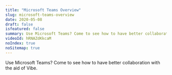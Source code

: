 ```yaml
---
title: "Microsoft Teams Overview"
slug: microsoft-teams-overview
date: 2020-05-08
draft: false
isfeatured: false
summary: Use Microsoft Teams? Come to see how to have better collaboration with the aid of Vibe. 
videoId: hRNAZdKkcaM
noIndex: true
noSitemap: true
---
```




Use Microsoft Teams? Come to see how to have better collaboration with the aid of Vibe. 
